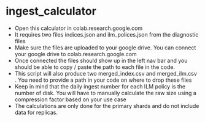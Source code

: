 # ingest_calculator

- Open this calculator in colab.research.google.com
- It requires two files indices.json and ilm_polices.json from the diagnostic files
- Make sure the files are uploaded to your google drive. You can connect your google drive to colab.research.google.com
- Once connected the files should show up in the left nav bar and you should be able to copy / paste the path to each file in the code.
- This script will also produce two merged_index.csv and merged_ilm.csv . You need to provide a path in your code on where to drop these files
- Keep in mind that the daily ingest number for each ILM policy is the number of disk. You will have to manually calculate the raw size using a compression factor based on your use case
- The calculations are only done for the primary shards and do not include data for replicas. 
